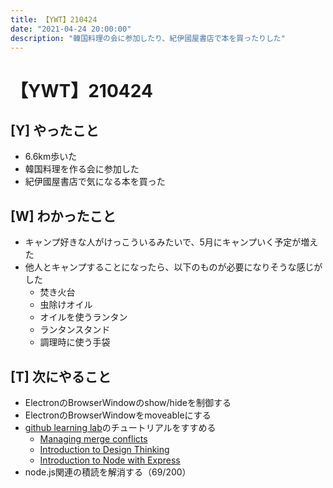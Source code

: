 ```yaml
---
title: 【YWT】210424
date: "2021-04-24 20:00:00"
description: "韓国料理の会に参加したり、紀伊國屋書店で本を買ったりした"
---
```


# 【YWT】210424

## [Y] やったこと

- 6.6km歩いた
- 韓国料理を作る会に参加した
- 紀伊國屋書店で気になる本を買った

## [W] わかったこと

- キャンプ好きな人がけっこういるみたいで、5月にキャンプいく予定が増えた
- 他人とキャンプすることになったら、以下のものが必要になりそうな感じがした
  - 焚き火台
  - 虫除けオイル
  - オイルを使うランタン
  - ランタンスタンド
  - 調理時に使う手袋

## [T] 次にやること

- ElectronのBrowserWindowのshow/hideを制御する
- ElectronのBrowserWindowをmoveableにする
- [github learning lab](https://lab.github.com/githubtraining)のチュートリアルをすすめる
  - [Managing merge conflicts](https://lab.github.com/githubtraining/managing-merge-conflicts)
  - [Introduction to Design Thinking](https://lab.github.com/githubtraining/introduction-to-design-thinking)
  - [Introduction to Node with Express](https://lab.github.com/everydeveloper/introduction-to-node-with-express)
- node.js関連の積読を解消する（69/200）

